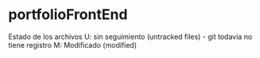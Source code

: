 # portfolioFrontEnd
Estado de los archivos
U: sin seguimiento (untracked files) - git todavia no tiene registro
M: Modificado (modified) 